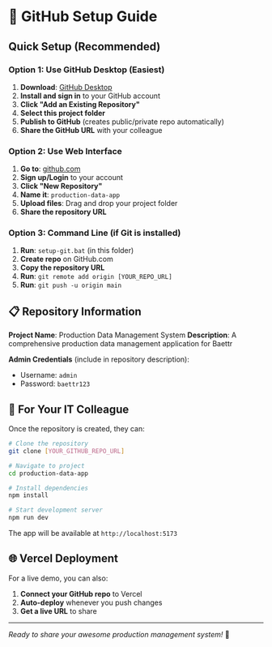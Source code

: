 # 🚀 GitHub Setup Guide

## Quick Setup (Recommended)

### Option 1: Use GitHub Desktop (Easiest)
1. **Download**: [GitHub Desktop](https://desktop.github.com)
2. **Install and sign in** to your GitHub account
3. **Click "Add an Existing Repository"**
4. **Select this project folder**
5. **Publish to GitHub** (creates public/private repo automatically)
6. **Share the GitHub URL** with your colleague

### Option 2: Use Web Interface
1. **Go to**: [github.com](https://github.com)
2. **Sign up/Login** to your account
3. **Click "New Repository"**
4. **Name it**: `production-data-app`
5. **Upload files**: Drag and drop your project folder
6. **Share the repository URL**

### Option 3: Command Line (if Git is installed)
1. **Run**: `setup-git.bat` (in this folder)
2. **Create repo** on GitHub.com
3. **Copy the repository URL**
4. **Run**: `git remote add origin [YOUR_REPO_URL]`
5. **Run**: `git push -u origin main`

## 📋 Repository Information

**Project Name**: Production Data Management System
**Description**: A comprehensive production data management application for Baettr

**Admin Credentials** (include in repository description):
- Username: `admin`
- Password: `baettr123`

## 🎯 For Your IT Colleague

Once the repository is created, they can:

```bash
# Clone the repository
git clone [YOUR_GITHUB_REPO_URL]

# Navigate to project
cd production-data-app

# Install dependencies
npm install

# Start development server
npm run dev
```

The app will be available at `http://localhost:5173`

## 🌐 Vercel Deployment

For a live demo, you can also:
1. **Connect your GitHub repo** to Vercel
2. **Auto-deploy** whenever you push changes
3. **Get a live URL** to share

---
*Ready to share your awesome production management system!* 🎉
